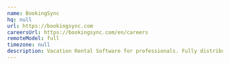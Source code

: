 ```yaml
---
name: BookingSync
hq: null
url: https://bookingsync.com
careersUrl: https://bookingsync.com/en/careers
remoteModel: full
timezone: null
description: Vacation Rental Software for professionals. Fully distributed team, we work remotely and try to make a company retreat each year. Proud Ember.js official sponsor, Ruby / Rails.
---
```

